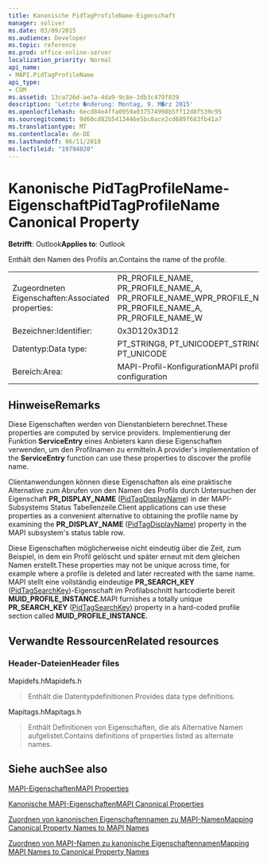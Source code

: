 ```yaml
---
title: Kanonische PidTagProfileName-Eigenschaft
manager: soliver
ms.date: 03/09/2015
ms.audience: Developer
ms.topic: reference
ms.prod: office-online-server
localization_priority: Normal
api_name:
- MAPI.PidTagProfileName
api_type:
- COM
ms.assetid: 13ca726d-ae7a-4da9-9c8e-3db3c479f839
description: 'Letzte �nderung: Montag, 9. M�rz 2015'
ms.openlocfilehash: 6ecd84e4ffa0959a037574998b5ff12d8f539c95
ms.sourcegitcommit: 9d60cd82b5413446e5bc8ace2cd689f683fb41a7
ms.translationtype: MT
ms.contentlocale: de-DE
ms.lasthandoff: 06/11/2018
ms.locfileid: "19794820"
---
```

# <a name="pidtagprofilename-canonical-property"></a><span data-ttu-id="cb84a-103">Kanonische PidTagProfileName-Eigenschaft</span><span class="sxs-lookup"><span data-stu-id="cb84a-103">PidTagProfileName Canonical Property</span></span>

  
  
<span data-ttu-id="cb84a-104">**Betrifft**: Outlook</span><span class="sxs-lookup"><span data-stu-id="cb84a-104">**Applies to**: Outlook</span></span> 
  
<span data-ttu-id="cb84a-105">Enthält den Namen des Profils an.</span><span class="sxs-lookup"><span data-stu-id="cb84a-105">Contains the name of the profile.</span></span>
  
|||
|:-----|:-----|
|<span data-ttu-id="cb84a-106">Zugeordneten Eigenschaften:</span><span class="sxs-lookup"><span data-stu-id="cb84a-106">Associated properties:</span></span>  <br/> |<span data-ttu-id="cb84a-107">PR_PROFILE_NAME, PR_PROFILE_NAME_A, PR_PROFILE_NAME_W</span><span class="sxs-lookup"><span data-stu-id="cb84a-107">PR_PROFILE_NAME, PR_PROFILE_NAME_A, PR_PROFILE_NAME_W</span></span>  <br/> |
|<span data-ttu-id="cb84a-108">Bezeichner:</span><span class="sxs-lookup"><span data-stu-id="cb84a-108">Identifier:</span></span>  <br/> |<span data-ttu-id="cb84a-109">0x3D12</span><span class="sxs-lookup"><span data-stu-id="cb84a-109">0x3D12</span></span>  <br/> |
|<span data-ttu-id="cb84a-110">Datentyp:</span><span class="sxs-lookup"><span data-stu-id="cb84a-110">Data type:</span></span>  <br/> |<span data-ttu-id="cb84a-111">PT_STRING8, PT_UNICODE</span><span class="sxs-lookup"><span data-stu-id="cb84a-111">PT_STRING8, PT_UNICODE</span></span>  <br/> |
|<span data-ttu-id="cb84a-112">Bereich:</span><span class="sxs-lookup"><span data-stu-id="cb84a-112">Area:</span></span>  <br/> |<span data-ttu-id="cb84a-113">MAPI-Profil-Konfiguration</span><span class="sxs-lookup"><span data-stu-id="cb84a-113">MAPI profile configuration</span></span>  <br/> |
   
## <a name="remarks"></a><span data-ttu-id="cb84a-114">Hinweise</span><span class="sxs-lookup"><span data-stu-id="cb84a-114">Remarks</span></span>

<span data-ttu-id="cb84a-115">Diese Eigenschaften werden von Dienstanbietern berechnet.</span><span class="sxs-lookup"><span data-stu-id="cb84a-115">These properties are computed by service providers.</span></span> <span data-ttu-id="cb84a-116">Implementierung der Funktion **ServiceEntry** eines Anbieters kann diese Eigenschaften verwenden, um den Profilnamen zu ermitteln.</span><span class="sxs-lookup"><span data-stu-id="cb84a-116">A provider's implementation of the **ServiceEntry** function can use these properties to discover the profile name.</span></span> 
  
<span data-ttu-id="cb84a-117">Clientanwendungen können diese Eigenschaften als eine praktische Alternative zum Abrufen von den Namen des Profils durch Untersuchen der Eigenschaft **PR_DISPLAY_NAME** ([PidTagDisplayName](pidtagdisplayname-canonical-property.md)) in der MAPI-Subsystems Status Tabellenzeile.</span><span class="sxs-lookup"><span data-stu-id="cb84a-117">Client applications can use these properties as a convenient alternative to obtaining the profile name by examining the **PR_DISPLAY_NAME** ([PidTagDisplayName](pidtagdisplayname-canonical-property.md)) property in the MAPI subsystem's status table row.</span></span>
  
<span data-ttu-id="cb84a-118">Diese Eigenschaften möglicherweise nicht eindeutig über die Zeit, zum Beispiel, in dem ein Profil gelöscht und später erneut mit dem gleichen Namen erstellt.</span><span class="sxs-lookup"><span data-stu-id="cb84a-118">These properties may not be unique across time, for example where a profile is deleted and later recreated with the same name.</span></span> <span data-ttu-id="cb84a-119">MAPI stellt eine vollständig eindeutige **PR_SEARCH_KEY** ([PidTagSearchKey](pidtagsearchkey-canonical-property.md))-Eigenschaft im Profilabschnitt hartcodierte bereit **MUID_PROFILE_INSTANCE.**</span><span class="sxs-lookup"><span data-stu-id="cb84a-119">MAPI furnishes a totally unique **PR_SEARCH_KEY** ([PidTagSearchKey](pidtagsearchkey-canonical-property.md)) property in a hard-coded profile section called **MUID_PROFILE_INSTANCE.**</span></span>
  
## <a name="related-resources"></a><span data-ttu-id="cb84a-120">Verwandte Ressourcen</span><span class="sxs-lookup"><span data-stu-id="cb84a-120">Related resources</span></span>

### <a name="header-files"></a><span data-ttu-id="cb84a-121">Header-Dateien</span><span class="sxs-lookup"><span data-stu-id="cb84a-121">Header files</span></span>

<span data-ttu-id="cb84a-122">Mapidefs.h</span><span class="sxs-lookup"><span data-stu-id="cb84a-122">Mapidefs.h</span></span>
  
> <span data-ttu-id="cb84a-123">Enthält die Datentypdefinitionen.</span><span class="sxs-lookup"><span data-stu-id="cb84a-123">Provides data type definitions.</span></span>
    
<span data-ttu-id="cb84a-124">Mapitags.h</span><span class="sxs-lookup"><span data-stu-id="cb84a-124">Mapitags.h</span></span>
  
> <span data-ttu-id="cb84a-125">Enthält Definitionen von Eigenschaften, die als Alternative Namen aufgelistet.</span><span class="sxs-lookup"><span data-stu-id="cb84a-125">Contains definitions of properties listed as alternate names.</span></span>
    
## <a name="see-also"></a><span data-ttu-id="cb84a-126">Siehe auch</span><span class="sxs-lookup"><span data-stu-id="cb84a-126">See also</span></span>



[<span data-ttu-id="cb84a-127">MAPI-Eigenschaften</span><span class="sxs-lookup"><span data-stu-id="cb84a-127">MAPI Properties</span></span>](mapi-properties.md)
  
[<span data-ttu-id="cb84a-128">Kanonische MAPI-Eigenschaften</span><span class="sxs-lookup"><span data-stu-id="cb84a-128">MAPI Canonical Properties</span></span>](mapi-canonical-properties.md)
  
[<span data-ttu-id="cb84a-129">Zuordnen von kanonischen Eigenschaftennamen zu MAPI-Namen</span><span class="sxs-lookup"><span data-stu-id="cb84a-129">Mapping Canonical Property Names to MAPI Names</span></span>](mapping-canonical-property-names-to-mapi-names.md)
  
[<span data-ttu-id="cb84a-130">Zuordnen von MAPI-Namen zu kanonische Eigenschaftennamen</span><span class="sxs-lookup"><span data-stu-id="cb84a-130">Mapping MAPI Names to Canonical Property Names</span></span>](mapping-mapi-names-to-canonical-property-names.md)


